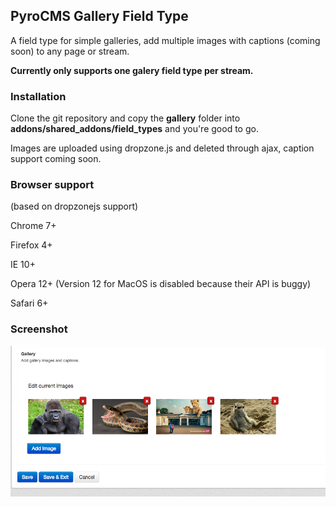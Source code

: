 ## PyroCMS Gallery Field Type

A field type for simple galleries, add multiple images with captions (coming soon) to any page or stream.

**Currently only supports one galery field type per stream.**

### Installation

Clone the git repository and copy the **gallery** folder into **addons/shared_addons/field_types** and you're good to go.

Images are uploaded using dropzone.js and deleted through ajax, caption support coming soon.

### Browser support

(based on dropzonejs support)

Chrome 7+

Firefox 4+

IE 10+

Opera 12+ (Version 12 for MacOS is disabled because their API is buggy)

Safari 6+

### Screenshot

![alt text](/gallery.png "Gallery Screenshot")